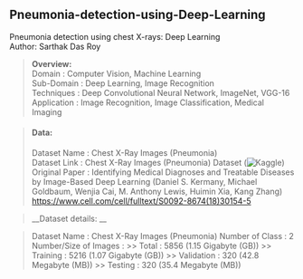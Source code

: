 ## Pneumonia-detection-using-Deep-Learning
Pneumonia detection using chest X-rays: Deep Learning <br /> 
Author: Sarthak Das Roy

> __Overview:__  
> Domain             : Computer Vision, Machine Learning <br /> 
> Sub-Domain         : Deep Learning, Image Recognition <br />
> Techniques         : Deep Convolutional Neural Network, ImageNet, VGG-16 <br />
> Application        : Image Recognition, Image Classification, Medical Imaging <br />

> #### Data:  
> Dataset Name     : Chest X-Ray Images (Pneumonia) <br /> 
> Dataset Link     : Chest X-Ray Images (Pneumonia) Dataset (![Kaggle](https://www.kaggle.com/paultimothymooney/chest-xray-pneumonia)) <br /> 
> Original Paper   : Identifying Medical Diagnoses and Treatable Diseases by Image-Based Deep Learning
                   (Daniel S. Kermany, Michael Goldbaum, Wenjia Cai, M. Anthony Lewis, Huimin Xia, Kang Zhang)
                   https://www.cell.com/cell/fulltext/S0092-8674(18)30154-5 <br /> 

> __Dataset details: __ 

> Dataset Name            : Chest X-Ray Images (Pneumonia)
> Number of Class         : 2
> Number/Size of Images   : >> Total      : 5856 (1.15 Gigabyte (GB))
                          >> Training   : 5216 (1.07 Gigabyte (GB))
                          >> Validation : 320  (42.8 Megabyte (MB))
                          >> Testing    : 320  (35.4 Megabyte (MB))
